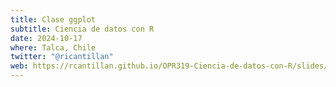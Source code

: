 ```yaml
---
title: Clase ggplot
subtitle: Ciencia de datos con R
date: 2024-10-17
where: Talca, Chile
twitter: "@ricantillan"
web: https://rcantillan.github.io/OPR319-Ciencia-de-datos-con-R/slides/ggplot/ggplot.html
---
```



